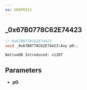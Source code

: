 ```yaml
---
ns: GRAPHICS
---
```

## _0x67B0778C62E74423

```c
// 0x67B0778C62E74423
void _0x67B0778C62E74423(Any p0);
```

```
NativeDB Introduced: v1207
```

## Parameters
* **p0**:
